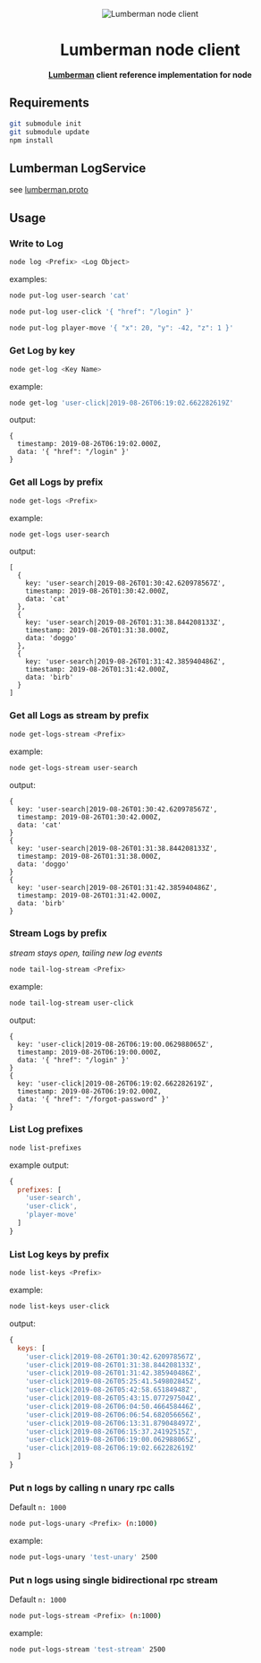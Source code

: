 <p align="center">
  <img src="https://user-images.githubusercontent.com/132562/63731122-1730de80-c823-11e9-833f-3e4c91670a46.png" alt="Lumberman node client" />
</p>

<h1 align="center">Lumberman node client</h1>

<p align="center">
  <strong><a href="https://github.com/webmocha/Lumberman">Lumberman</a> client reference implementation for node</strong>
</p>

## Requirements

```sh
git submodule init
git submodule update
npm install
```

## Lumberman LogService

see [lumberman.proto](https://github.com/webmocha/Lumberman/blob/master/lumberman.proto)

## Usage

### Write to Log

```sh
node log <Prefix> <Log Object>
```

examples:

```sh
node put-log user-search 'cat'
```

```sh
node put-log user-click '{ "href": "/login" }'
```

```sh
node put-log player-move '{ "x": 20, "y": -42, "z": 1 }'
```

### Get Log by key

```sh
node get-log <Key Name>
```

example:

```sh
node get-log 'user-click|2019-08-26T06:19:02.662282619Z'
```

output:

```
{
  timestamp: 2019-08-26T06:19:02.000Z,
  data: '{ "href": "/login" }'
}
```

### Get all Logs by prefix

```sh
node get-logs <Prefix>
```

example:

```sh
node get-logs user-search
```

output:

```
[
  {
    key: 'user-search|2019-08-26T01:30:42.620978567Z',
    timestamp: 2019-08-26T01:30:42.000Z,
    data: 'cat'
  },
  {
    key: 'user-search|2019-08-26T01:31:38.844208133Z',
    timestamp: 2019-08-26T01:31:38.000Z,
    data: 'doggo'
  },
  {
    key: 'user-search|2019-08-26T01:31:42.385940486Z',
    timestamp: 2019-08-26T01:31:42.000Z,
    data: 'birb'
  }
]
```

### Get all Logs as stream by prefix

```sh
node get-logs-stream <Prefix>
```

example:

```sh
node get-logs-stream user-search
```

output:

```
{
  key: 'user-search|2019-08-26T01:30:42.620978567Z',
  timestamp: 2019-08-26T01:30:42.000Z,
  data: 'cat'
}
{
  key: 'user-search|2019-08-26T01:31:38.844208133Z',
  timestamp: 2019-08-26T01:31:38.000Z,
  data: 'doggo'
}
{
  key: 'user-search|2019-08-26T01:31:42.385940486Z',
  timestamp: 2019-08-26T01:31:42.000Z,
  data: 'birb'
}
```

### Stream Logs by prefix

_stream stays open, tailing new log events_

```sh
node tail-log-stream <Prefix>
```

example:

```sh
node tail-log-stream user-click
```

output:

```
{
  key: 'user-click|2019-08-26T06:19:00.062988065Z',
  timestamp: 2019-08-26T06:19:00.000Z,
  data: '{ "href": "/login" }'
}
{
  key: 'user-click|2019-08-26T06:19:02.662282619Z',
  timestamp: 2019-08-26T06:19:02.000Z,
  data: '{ "href": "/forgot-password" }'
}
```

### List Log prefixes

```sh
node list-prefixes
```

example output:

```javascript
{
  prefixes: [
    'user-search',
    'user-click',
    'player-move'
  ]
}
```

### List Log keys by prefix

```sh
node list-keys <Prefix>
```

example:

```sh
node list-keys user-click
```

output:

```javascript
{
  keys: [
    'user-click|2019-08-26T01:30:42.620978567Z',
    'user-click|2019-08-26T01:31:38.844208133Z',
    'user-click|2019-08-26T01:31:42.385940486Z',
    'user-click|2019-08-26T05:25:41.549802845Z',
    'user-click|2019-08-26T05:42:58.65184948Z',
    'user-click|2019-08-26T05:43:15.077297504Z',
    'user-click|2019-08-26T06:04:50.466458446Z',
    'user-click|2019-08-26T06:06:54.682056656Z',
    'user-click|2019-08-26T06:13:31.879048497Z',
    'user-click|2019-08-26T06:15:37.24192515Z',
    'user-click|2019-08-26T06:19:00.062988065Z',
    'user-click|2019-08-26T06:19:02.662282619Z'
  ]
}
```

### Put n logs by calling n unary rpc calls

Default `n: 1000`

```sh
node put-logs-unary <Prefix> (n:1000)
```

example:

```sh
node put-logs-unary 'test-unary' 2500
```

### Put n logs using single bidirectional rpc stream

Default `n: 1000`

```sh
node put-logs-stream <Prefix> (n:1000)
```

example:

```sh
node put-logs-stream 'test-stream' 2500
```
